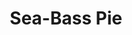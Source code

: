 ---
title: 'Sea-Bass Pie'
ingredients:
  -
    id: 59
    name: 'Sea Bass'
    type: 'fish'
    quantity: 1
  -
    id: 'flour-icon.png'
    name: 'Flour'
    type: 'misc'
    quantity: 3
layout: '../../layouts/RecipeDetail.astro'
---